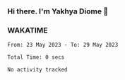 ### Hi there. I'm Yakhya Diome 👋

### WAKATIME
<!--START_SECTION:waka-->

```text
From: 23 May 2023 - To: 29 May 2023

Total Time: 0 secs

No activity tracked
```

<!--END_SECTION:waka-->
